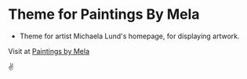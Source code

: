 # Theme for Paintings By Mela
* Theme for artist Michaela Lund's homepage, for displaying artwork.  

Visit at [Paintings by Mela](https://paintingsbymela.se)
  
:v: